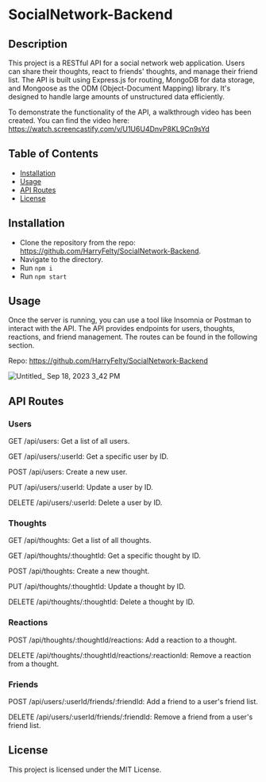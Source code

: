 # SocialNetwork-Backend

## Description
This project is a RESTful API for a social network web application. Users can share their thoughts, react to friends' thoughts, and manage their friend list. The API is built using Express.js for routing, MongoDB for data storage, and Mongoose as the ODM (Object-Document Mapping) library. It's designed to handle large amounts of unstructured data efficiently.

To demonstrate the functionality of the API, a walkthrough video has been created. You can find the video here: 
https://watch.screencastify.com/v/U1U6U4DnvP8KL9Cn9sYd

## Table of Contents
- [Installation](#installation)
- [Usage](#usage)
- [API Routes](#api-routes)
- [License](#license)

## Installation
- Clone the repository from the repo: https://github.com/HarryFelty/SocialNetwork-Backend.
- Navigate to the directory.
- Run `npm i`
- Run `npm start`

## Usage
Once the server is running, you can use a tool like Insomnia or Postman to interact with the API. The API provides endpoints for users, thoughts, reactions, and friend management. The routes can be found in the following section.

Repo: https://github.com/HarryFelty/SocialNetwork-Backend

![Untitled_ Sep 18, 2023 3_42 PM](https://github.com/HarryFelty/SocialNetwork-Backend/assets/125701349/dac816e2-47af-43ab-a661-468a66261840)


## API Routes
### Users
GET /api/users: Get a list of all users.

GET /api/users/:userId: Get a specific user by ID.

POST /api/users: Create a new user.

PUT /api/users/:userId: Update a user by ID.

DELETE /api/users/:userId: Delete a user by ID.

### Thoughts
GET /api/thoughts: Get a list of all thoughts.

GET /api/thoughts/:thoughtId: Get a specific thought by ID.

POST /api/thoughts: Create a new thought.

PUT /api/thoughts/:thoughtId: Update a thought by ID.

DELETE /api/thoughts/:thoughtId: Delete a thought by ID.

### Reactions
POST /api/thoughts/:thoughtId/reactions: Add a reaction to a thought.

DELETE /api/thoughts/:thoughtId/reactions/:reactionId: Remove a reaction from a thought.

### Friends
POST /api/users/:userId/friends/:friendId: Add a friend to a user's friend list.

DELETE /api/users/:userId/friends/:friendId: Remove a friend from a user's friend list.

## License
This project is licensed under the MIT License.
